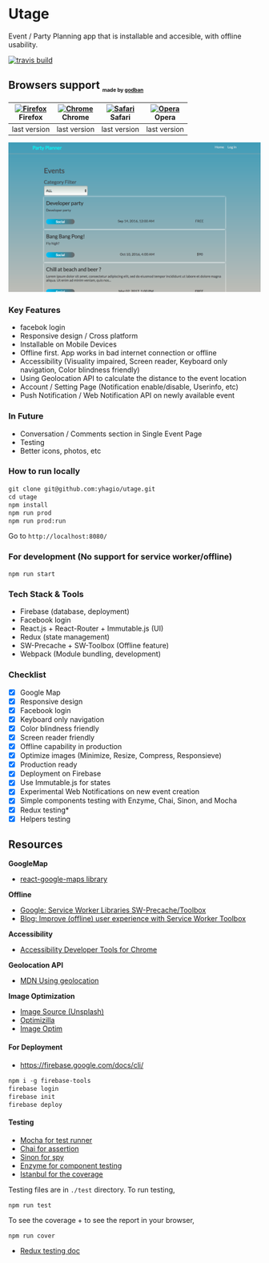 # Utage

Event / Party Planning app that is installable and accesible, with offline usability.

[![travis build](https://img.shields.io/travis/yhagio/utage.svg?style=flat-square)](https://travis-ci.org/yhagio/utage)

## Browsers support <sub><sup><sub><sub>made by <a href="https://godban.github.io">godban</a></sub></sub></sup></sub>

| [<img src="https://raw.githubusercontent.com/godban/browsers-support-badges/master/src/images/firefox.png" alt="Firefox" width="16px" height="16px" />](http://godban.github.io/browsers-support-badges/)</br>Firefox | [<img src="https://raw.githubusercontent.com/godban/browsers-support-badges/master/src/images/chrome.png" alt="Chrome" width="16px" height="16px" />](http://godban.github.io/browsers-support-badges/)</br>Chrome | [<img src="https://raw.githubusercontent.com/godban/browsers-support-badges/master/src/images/safari.png" alt="Safari" width="16px" height="16px" />](http://godban.github.io/browsers-support-badges/)</br>Safari | [<img src="https://raw.githubusercontent.com/godban/browsers-support-badges/master/src/images/opera.png" alt="Opera" width="16px" height="16px" />](http://godban.github.io/browsers-support-badges/)</br>Opera |
| --------- | --------- | --------- | --------- |
| last version| last version| last version| last version


![Screenshot](/scrn.png)

### Key Features
- facebok login
- Responsive design / Cross platform
- Installable on Mobile Devices
- Offline first. App works in bad internet connection or offline
- Accessibility (Visuality impaired, Screen reader, Keyboard only navigation, Color blindness friendly)
- Using Geolocation API to calculate the distance to the event location
- Account / Setting Page (Notification enable/disable, Userinfo, etc)
- Push Notification / Web Notification API on newly available event
### In Future
- Conversation / Comments section in Single Event Page
- Testing
- Better icons, photos, etc

### How to run locally
```
git clone git@github.com:yhagio/utage.git
cd utage
npm install
npm run prod
npm run prod:run
```
Go to `http://localhost:8080/`

### For development (No support for service worker/offline)
```
npm run start
```

### Tech Stack & Tools
- Firebase (database, deployment)
- Facebook login
- React.js + React-Router + Immutable.js (UI)
- Redux (state management)
- SW-Precache + SW-Toolbox (Offline feature)
- Webpack (Module bundling, development)

### Checklist
- [X] Google Map
- [X] Responsive design
- [X] Facebook login
- [X] Keyboard only navigation
- [X] Color blindness friendly
- [X] Screen reader friendly
- [X] Offline capability in production
- [X] Optimize images (Minimize, Resize, Compress, Responsieve)
- [X] Production ready
- [X] Deployment on Firebase
- [X] Use Immutable.js for states
- [X] Experimental Web Notifications on new event creation
- [X] Simple components testing with Enzyme, Chai, Sinon, and Mocha
- [X] Redux testing*
- [X] Helpers testing

## Resources

**GoogleMap**
- [react-google-maps library](https://github.com/tomchentw/react-google-maps)

**Offline**
- [Google: Service Worker Libraries SW-Precache/Toolbox](https://developers.google.com/web/tools/service-worker-libraries/?hl=en)
- [Blog: Improve (offline) user experience with Service Worker Toolbox](https://duske.me/improve-user-experience-with-service-worker-toolbox/)

**Accessibility**
- [Accessibility Developer Tools for Chrome](https://chrome.google.com/webstore/detail/accessibility-developer-t/fpkknkljclfencbdbgkenhalefipecmb?hl=en)

**Geolocation API**
- [MDN Using geolocation](https://developer.mozilla.org/en-US/docs/Web/API/Geolocation/Using_geolocation)

**Image Optimization**
- [Image Source (Unsplash)](https://unsplash.com/photos/icyZmdkCGZ0)
- [Optimizilla](http://optimizilla.com/)
- [Image Optim](https://imageoptim.com/mac)

#### For Deployment
- https://firebase.google.com/docs/cli/
```
npm i -g firebase-tools
firebase login
firebase init
firebase deploy
```

#### Testing
- [Mocha for test runner](https://mochajs.org/)
- [Chai for assertion](http://chaijs.com/)
- [Sinon for spy](http://sinonjs.org/)
- [Enzyme for component testing](https://github.com/airbnb/enzyme)
- [Istanbul for the coverage](https://github.com/gotwarlost/istanbul)

Testing files are in `./test` directory. To run testing,
```
npm run test
```
To see the coverage + to see the report in your browser,
```
npm run cover
```
- [Redux testing doc](http://redux.js.org/docs/recipes/WritingTests.html)